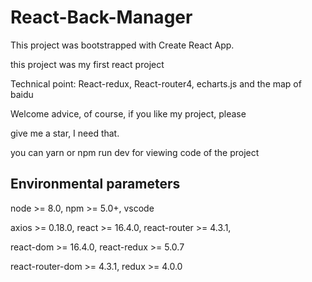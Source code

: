 # React-Back-Manager #

This project was bootstrapped with Create React App.

this project was my first react project

Technical point: React-redux, React-router4, echarts.js and the map of baidu

Welcome advice, of course, if you like my project, please 

give me a star, I need that.

you can yarn or npm run dev for viewing code of the project



## Environmental parameters ##
node >= 8.0, npm >= 5.0+, vscode

axios >= 0.18.0, react >= 16.4.0,  react-router >= 4.3.1, 

react-dom >= 16.4.0, react-redux >= 5.0.7

react-router-dom >= 4.3.1, redux >= 4.0.0

